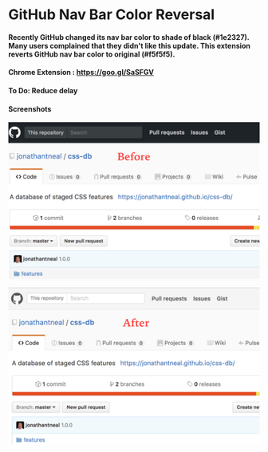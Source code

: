 # GitHub Nav Bar Color Reversal #

#### Recently GitHub changed its nav bar color to shade of black (#1e2327). Many users complained that they didn't like this update. This extension reverts GitHub nav bar color to original (#f5f5f5). ####

#### Chrome Extension : https://goo.gl/SaSFGV ####

#### To Do: Reduce delay ####

#### Screenshots ####

![Before](/screenshots/before.png?raw=true "Before")

![After](/screenshots/after.png?raw=true "After") 